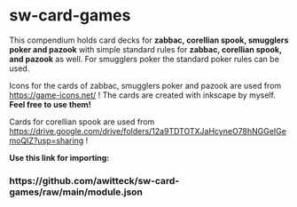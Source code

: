 # sw-card-games
This compendium holds card decks for <b>zabbac, corellian spook, smugglers poker and pazook</b> with simple standard rules for <b>zabbac, corellian spook, and pazook</b> as well. For smugglers poker the standard poker rules can be used. 

Icons for the cards of zabbac, smugglers poker and pazook are used from https://game-icons.net/ ! The cards are created with inkscape by myself. 
<b>Feel free to use them!</b>

Cards for corellian spook are used from https://drive.google.com/drive/folders/12a9TDTOTXJaHcyneO78hNGGeIGemoQIZ?usp=sharing ! 


<b>Use this link for importing:</b>
<h3>https://github.com/awitteck/sw-card-games/raw/main/module.json</h3> 


